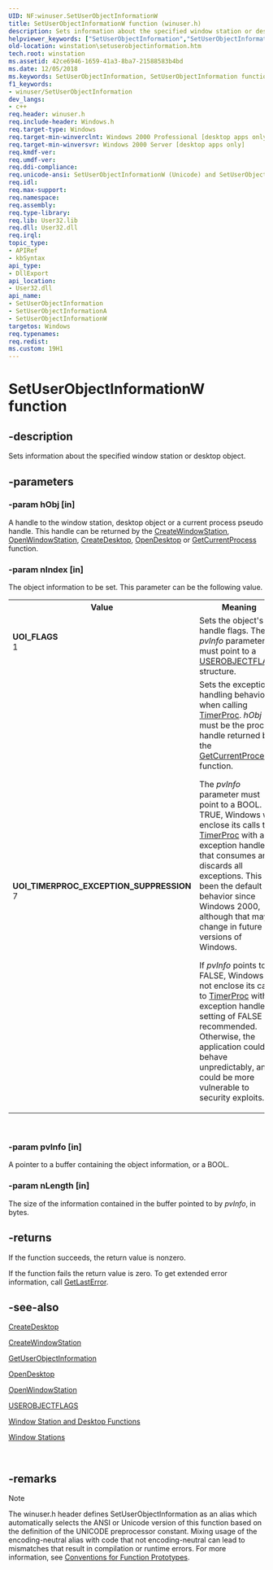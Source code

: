 ```yaml
---
UID: NF:winuser.SetUserObjectInformationW
title: SetUserObjectInformationW function (winuser.h)
description: Sets information about the specified window station or desktop object.
helpviewer_keywords: ["SetUserObjectInformation","SetUserObjectInformation function [Windows Stations and Desktops]","SetUserObjectInformationA","SetUserObjectInformationW","UOI_FLAGS","UOI_TIMERPROC_EXCEPTION_SUPPRESSION","_win32_setuserobjectinformation","base.setuserobjectinformation","winstation.setuserobjectinformation","winuser/SetUserObjectInformation","winuser/SetUserObjectInformationA","winuser/SetUserObjectInformationW"]
old-location: winstation\setuserobjectinformation.htm
tech.root: winstation
ms.assetid: 42ce6946-1659-41a3-8ba7-21588583b4bd
ms.date: 12/05/2018
ms.keywords: SetUserObjectInformation, SetUserObjectInformation function [Windows Stations and Desktops], SetUserObjectInformationA, SetUserObjectInformationW, UOI_FLAGS, UOI_TIMERPROC_EXCEPTION_SUPPRESSION, _win32_setuserobjectinformation, base.setuserobjectinformation, winstation.setuserobjectinformation, winuser/SetUserObjectInformation, winuser/SetUserObjectInformationA, winuser/SetUserObjectInformationW
f1_keywords:
- winuser/SetUserObjectInformation
dev_langs:
- c++
req.header: winuser.h
req.include-header: Windows.h
req.target-type: Windows
req.target-min-winverclnt: Windows 2000 Professional [desktop apps only]
req.target-min-winversvr: Windows 2000 Server [desktop apps only]
req.kmdf-ver: 
req.umdf-ver: 
req.ddi-compliance: 
req.unicode-ansi: SetUserObjectInformationW (Unicode) and SetUserObjectInformationA (ANSI)
req.idl: 
req.max-support: 
req.namespace: 
req.assembly: 
req.type-library: 
req.lib: User32.lib
req.dll: User32.dll
req.irql: 
topic_type:
- APIRef
- kbSyntax
api_type:
- DllExport
api_location:
- User32.dll
api_name:
- SetUserObjectInformation
- SetUserObjectInformationA
- SetUserObjectInformationW
targetos: Windows
req.typenames: 
req.redist: 
ms.custom: 19H1
---
```


# SetUserObjectInformationW function


## -description


Sets information about the specified window station or desktop object.


## -parameters




### -param hObj [in]

A handle to the window station, desktop object or a current process pseudo handle. This handle can be returned by the  <a href="https://docs.microsoft.com/windows/desktop/api/winuser/nf-winuser-createwindowstationa">CreateWindowStation</a>, 
<a href="https://docs.microsoft.com/windows/desktop/api/winuser/nf-winuser-openwindowstationa">OpenWindowStation</a>, 
<a href="https://docs.microsoft.com/windows/desktop/api/winuser/nf-winuser-createdesktopa">CreateDesktop</a>, <a href="https://docs.microsoft.com/windows/desktop/api/winuser/nf-winuser-opendesktopa">OpenDesktop</a> or  <a href="https://docs.microsoft.com/windows/desktop/api/processthreadsapi/nf-processthreadsapi-getcurrentprocess">GetCurrentProcess</a> function.


### -param nIndex [in]

The object information to be set. This parameter can be the following value.

<table>
<tr>
<th>Value</th>
<th>Meaning</th>
</tr>
<tr>
<td width="40%"><a id="UOI_FLAGS"></a><a id="uoi_flags"></a><dl>
<dt><b>UOI_FLAGS</b></dt>
<dt>1</dt>
</dl>
</td>
<td width="60%">
Sets the object's handle flags. The <i>pvInfo</i> parameter must point to a 
<a href="https://docs.microsoft.com/windows/desktop/api/winuser/ns-winuser-userobjectflags">USEROBJECTFLAGS</a> structure.

</td>
</tr>
<tr>
<td width="40%"><a id="UOI_TIMERPROC_EXCEPTION_SUPPRESSION"></a><a id="uoi_timerproc_exception_suppression"></a><dl>
<dt><b>UOI_TIMERPROC_EXCEPTION_SUPPRESSION</b></dt>
<dt>7</dt>
</dl>
</td>
<td width="60%">
Sets the exception handling behavior when calling <a href="https://docs.microsoft.com/windows/desktop/api/winuser/nc-winuser-timerproc">TimerProc</a>.
 <i>hObj</i> must be the process handle returned by the <a href="https://docs.microsoft.com/windows/desktop/api/processthreadsapi/nf-processthreadsapi-getcurrentprocess">GetCurrentProcess</a> function.
 

The <i>pvInfo</i> parameter must point to a BOOL.  If TRUE, Windows will enclose its calls to <a href="https://docs.microsoft.com/windows/desktop/api/winuser/nc-winuser-timerproc">TimerProc</a> with an exception handler that consumes and discards all exceptions. This has been the default behavior since Windows 2000, although that may change in future versions of Windows.  

If <i>pvInfo</i>  points to FALSE, Windows will not enclose its calls to <a href="https://docs.microsoft.com/windows/desktop/api/winuser/nc-winuser-timerproc">TimerProc</a> with an exception handler. A setting of FALSE is recommended.  Otherwise, the application could behave unpredictably, and could be more vulnerable to security exploits.

</td>
</tr>
</table>
 


### -param pvInfo [in]

A pointer to a buffer containing the object information, or a BOOL.


### -param nLength [in]

The size of the information contained in the buffer pointed to by <i>pvInfo</i>, in bytes.


## -returns



If the function succeeds, the return value is nonzero.

If the function fails the return value is zero. To get extended error information, call 
<a href="https://docs.microsoft.com/windows/desktop/api/errhandlingapi/nf-errhandlingapi-getlasterror">GetLastError</a>.




## -see-also




<a href="https://docs.microsoft.com/windows/desktop/api/winuser/nf-winuser-createdesktopa">CreateDesktop</a>



<a href="https://docs.microsoft.com/windows/desktop/api/winuser/nf-winuser-createwindowstationa">CreateWindowStation</a>



<a href="https://docs.microsoft.com/windows/desktop/api/winuser/nf-winuser-getuserobjectinformationa">GetUserObjectInformation</a>



<a href="https://docs.microsoft.com/windows/desktop/api/winuser/nf-winuser-opendesktopa">OpenDesktop</a>



<a href="https://docs.microsoft.com/windows/desktop/api/winuser/nf-winuser-openwindowstationa">OpenWindowStation</a>



<a href="https://docs.microsoft.com/windows/desktop/api/winuser/ns-winuser-userobjectflags">USEROBJECTFLAGS</a>



<a href="https://docs.microsoft.com/windows/desktop/winstation/window-station-and-desktop-functions">Window Station and Desktop Functions</a>



<a href="https://docs.microsoft.com/windows/desktop/winstation/window-stations">Window Stations</a>
 

 

## -remarks

> [!NOTE]
> The winuser.h header defines SetUserObjectInformation as an alias which automatically selects the ANSI or Unicode version of this function based on the definition of the UNICODE preprocessor constant. Mixing usage of the encoding-neutral alias with code that not encoding-neutral can lead to mismatches that result in compilation or runtime errors. For more information, see [Conventions for Function Prototypes](/windows/win32/intl/conventions-for-function-prototypes).

